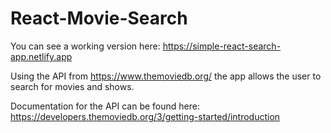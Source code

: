 # React-Movie-Search

You can see a working version here: https://simple-react-search-app.netlify.app

Using the API from https://www.themoviedb.org/ the app allows the user to search for movies and shows.

Documentation for the API can be found here: https://developers.themoviedb.org/3/getting-started/introduction
